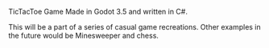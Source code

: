 TicTacToe Game
Made in Godot 3.5 and written in C#.

This will be a part of a series of casual game recreations.
Other examples in the future would be Minesweeper and chess.